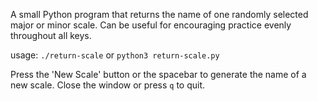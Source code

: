 A small Python program that returns the name of one randomly selected major or 
minor scale. Can be useful for encouraging practice evenly throughout all keys.

usage: `./return-scale` or `python3 return-scale.py`

Press the 'New Scale' button or the spacebar to generate the name of a new scale.
Close the window or press `q` to quit.
